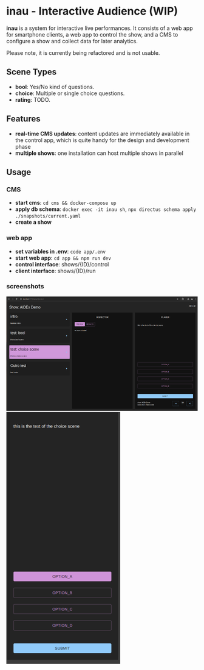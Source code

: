# inau - Interactive Audience (WIP)

**inau** is a system for interactive live performances. It consists of a web app for smartphone clients, a web app to control the show, and a CMS to configure a show and collect data for later analytics.

Please note, it is currently being refactored and is not usable.

## Scene Types
* **bool**: Yes/No kind of questions.
* **choice**: Multiple or single choice questions.
* **rating**: TODO.

## Features
* **real-time CMS updates**: content updates are immediately available in the control app, which is quite handy for the design and development phase
* **multiple shows**: one installation can host multiple shows in parallel


## Usage
### CMS
* **start cms**: `cd cms && docker-compose up`
* **apply db schema**: `docker exec -it inau sh`, `npx directus schema apply ./snapshots/current.yaml`
* **create a show**

### web app
* **set variables in .env**: `code app/.env`
* **start web app**: `cd app && npm run dev`
* **control interface**: shows/{ID}/control
* **client interface**: shows/{ID}/run


### screenshots
<p float="left">
  <img src="./doc/control.png" height="300px" />
  <img src="./doc/user.png" width="300px" />
</p>
